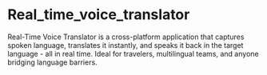 # Real_time_voice_translator
Real-Time Voice Translator is a cross-platform application that captures spoken language, translates it instantly, and speaks it back in the target language - all in real time. Ideal for travelers, multilingual teams, and anyone bridging language barriers.
